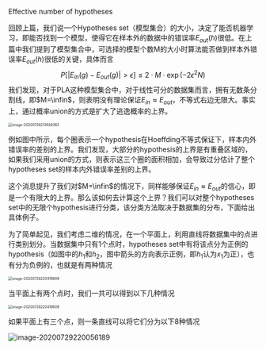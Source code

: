 Effective number of hypotheses

回顾上篇，我们说一个Hypotheses set（模型集合）的大小，决定了能否机器学习，即能否找到一个模型，使得它在样本外的数据中的错误率$E_{out}(h)$很低。在上篇中我们提到了模型集合中，可选择的模型个数M的大小时算法能否做到样本外错误率$E_{out}(h)$很低的关键，具体而言
$$
P\left[\left|E_{i n}(g)-E_{o u t}(g)\right|>\epsilon\right] \leq 2 \cdot M \cdot \exp \left(-2 \epsilon^{2} N\right)
$$
我们发现，对于PLA这种模型集合中，对于线性可分的数据集而言，拥有无数条分割线，即$M=\infin$，则表明没有理论保证$E_{in}\approx E_{out}$，不等式右边无限大。事实上，通过概率union的方式是扩大了逃逸概率的上界。

<img src="https://i.loli.net/2020/07/28/tmXYOSgfkrueqL6.png" alt="image-20200728213926382" style="zoom: 50%;" />

例如图中所示，每个圈表示一个hypothesis在Hoeffding不等式保证下，样本内外错误率的差别的上界。我们发现，大部分的hypothesis的上界是有重叠区域的，如果我们采用union的方式，则表示这三个圈的面积相加，会导致过分估计了整个hypotheses set的样本内外错误率差别的上界。

这个消息提升了我们对$M=\infin$的情况下，同样能够保证$E_{in}\approx E_{out}$的信心，即是一个有限大的上界。那么该如何去计算这个上界？我们可以对整个hypotheses set中的无限个hypothesis进行分类，该分类方法取决于数据集的分布，下面给出具体例子。

为了简单起见，我们考虑二维的情况，在一个平面上，利用直线将数据集中的点进行类别划分。当数据集中只有1个点时，hypotheses set中有将该点分为正例的hypothesis（如图中的$h_1$和$h_2$，图中箭头的方向表示正例，即$h_1$认为$x_1$为正），也有分为负例的，也就是有两种情况

<img src="https://i.loli.net/2020/07/28/Mvj1AoD68n7WThV.png" alt="image-20200728220419809" style="zoom:50%;" />

当平面上有两个点时，我们一共可以得到以下几种情况

<img src="https://i.loli.net/2020/07/28/yNgwLE1bQFGJjUO.png" alt="image-20200728220419809" style="zoom:50%;" />

如果平面上有三个点，则一条直线可以将它们分为以下8种情况

![image-20200729220056189](https://i.loli.net/2020/07/29/WpsKlH9VAPtGNMu.png)